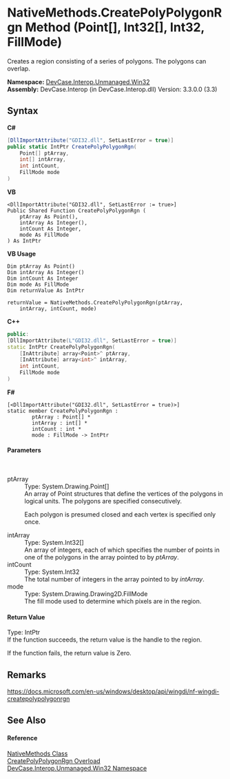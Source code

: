 # NativeMethods.CreatePolyPolygonRgn Method (Point[], Int32[], Int32, FillMode)
 

Creates a region consisting of a series of polygons. The polygons can overlap.

**Namespace:**&nbsp;<a href="N_DevCase_Interop_Unmanaged_Win32">DevCase.Interop.Unmanaged.Win32</a><br />**Assembly:**&nbsp;DevCase.Interop (in DevCase.Interop.dll) Version: 3.3.0.0 (3.3)

## Syntax

**C#**<br />
``` C#
[DllImportAttribute("GDI32.dll", SetLastError = true)]
public static IntPtr CreatePolyPolygonRgn(
	Point[] ptArray,
	int[] intArray,
	int intCount,
	FillMode mode
)
```

**VB**<br />
``` VB
<DllImportAttribute("GDI32.dll", SetLastError := true>]
Public Shared Function CreatePolyPolygonRgn ( 
	ptArray As Point(),
	intArray As Integer(),
	intCount As Integer,
	mode As FillMode
) As IntPtr
```

**VB Usage**<br />
``` VB Usage
Dim ptArray As Point()
Dim intArray As Integer()
Dim intCount As Integer
Dim mode As FillMode
Dim returnValue As IntPtr

returnValue = NativeMethods.CreatePolyPolygonRgn(ptArray, 
	intArray, intCount, mode)
```

**C++**<br />
``` C++
public:
[DllImportAttribute(L"GDI32.dll", SetLastError = true)]
static IntPtr CreatePolyPolygonRgn(
	[InAttribute] array<Point>^ ptArray, 
	[InAttribute] array<int>^ intArray, 
	int intCount, 
	FillMode mode
)
```

**F#**<br />
``` F#
[<DllImportAttribute("GDI32.dll", SetLastError = true)>]
static member CreatePolyPolygonRgn : 
        ptArray : Point[] * 
        intArray : int[] * 
        intCount : int * 
        mode : FillMode -> IntPtr 

```


#### Parameters
&nbsp;<dl><dt>ptArray</dt><dd>Type: System.Drawing.Point[]<br />An array of Point structures that define the vertices of the polygons in logical units. The polygons are specified consecutively. 

 Each polygon is presumed closed and each vertex is specified only once.</dd><dt>intArray</dt><dd>Type: System.Int32[]<br />An array of integers, each of which specifies the number of points in one of the polygons in the array pointed to by *ptArray*.</dd><dt>intCount</dt><dd>Type: System.Int32<br />The total number of integers in the array pointed to by *intArray*.</dd><dt>mode</dt><dd>Type: System.Drawing.Drawing2D.FillMode<br />The fill mode used to determine which pixels are in the region.</dd></dl>

#### Return Value
Type: IntPtr<br />If the function succeeds, the return value is the handle to the region. 

 If the function fails, the return value is Zero.

## Remarks
<a href="https://docs.microsoft.com/en-us/windows/desktop/api/wingdi/nf-wingdi-createpolypolygonrgn" target="_blank">https://docs.microsoft.com/en-us/windows/desktop/api/wingdi/nf-wingdi-createpolypolygonrgn</a>

## See Also


#### Reference
<a href="T_DevCase_Interop_Unmanaged_Win32_NativeMethods">NativeMethods Class</a><br /><a href="Overload_DevCase_Interop_Unmanaged_Win32_NativeMethods_CreatePolyPolygonRgn">CreatePolyPolygonRgn Overload</a><br /><a href="N_DevCase_Interop_Unmanaged_Win32">DevCase.Interop.Unmanaged.Win32 Namespace</a><br />
